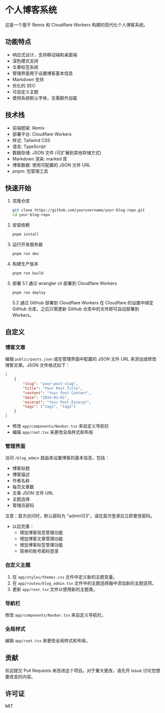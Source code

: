 # 个人博客系统

这是一个基于 Remix 和 Cloudflare Workers 构建的现代化个人博客系统。

## 功能特点

- 响应式设计，支持移动端和桌面端
- 深色模式支持
- 文章标签系统
- 管理界面用于设置博客基本信息
- Markdown 支持
- 优化的 SEO
- 可自定义主题
- 使用系统默认字体，无需额外加载

## 技术栈

- 前端框架: Remix
- 部署平台: Cloudflare Workers
- 样式: Tailwind CSS
- 语言: TypeScript
- 数据存储: JSON 文件 (可扩展到其他存储方式)
- Markdown 渲染: marked 库
- 博客数据: 使用可配置的 JSON 文件 URL
- pnpm: 包管理工具

## 快速开始

1. 克隆仓库
   ```sh
   git clone https://github.com/yourusername/your-blog-repo.git
   cd your-blog-repo
   ```

2. 安装依赖
   ```sh
   pnpm install
   ```

3. 运行开发服务器
   ```sh
   pnpm run dev
   ```

4. 构建生产版本
   ```sh
   pnpm run build
   ```

5. 部署
   5.1 通过 wrangler cli 部署到 Cloudflare Workers
   ```sh
   pnpm run deploy
   ```
   5.2 通过 GitHub 部署到 Cloudflare Workers
   在 Cloudflare 的设置中绑定 GitHub 仓库，之后只需更新 GitHub 仓库中的文件即可自动部署到 Workers。

## 自定义

### 博客文章

编辑 `public/posts.json` 或在管理界面中配置的 JSON 文件 URL 来添加或修改博客文章。JSON 文件格式如下：

```json
[
    {
        "slug": "your-post-slug",
        "title": "Your Post Title",
        "content": "Your Post Content",
        "date": "2024-01-01",
        "excerpt": "Your Post Excerpt",
        "tags": ["tag1", "tag2"]
    }
]
```

- 修改 `app/components/Navbar.tsx` 来自定义导航栏
- 编辑 `app/root.tsx` 来更改全局样式和布局

### 管理界面

访问 `/blog_admin` 路由来设置博客的基本信息，包括：

- 博客标题
- 博客描述
- 作者名称
- 每页文章数
- 文章 JSON 文件 URL
- 主题选择
- 管理员密码

注意：首次访问时，默认密码为 "admin123"。请在首次登录后立即更改密码。

- 以后完善：
    - 增加博客信息管理功能
    - 增加博客文章管理功能
    - 增加博客标签管理功能
    - 简单的账号密码登录

### 自定义主题

1. 在 `app/styles/themes.css` 文件中定义新的主题变量。
2. 在 `app/routes/blog_admin.tsx` 文件中的主题选择器中添加新的主题选项。
3. 更新 `app/root.tsx` 文件以使用新的主题类。

### 导航栏

修改 `app/components/Navbar.tsx` 来自定义导航栏。

### 全局样式

编辑 `app/root.tsx` 来更改全局样式和布局。

## 贡献

欢迎提交 Pull Requests 来改进这个项目。对于重大更改，请先开 issue 讨论您想要改变的内容。

## 许可证

MIT
